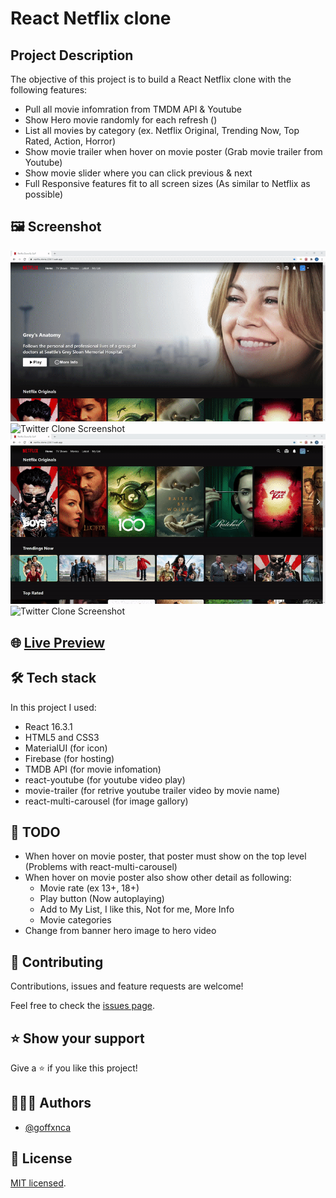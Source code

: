 # React Netflix clone

## Project Description

The objective of this project is to build a React Netflix clone with the following features:

- Pull all movie infomration from TMDM API & Youtube
- Show Hero movie randomly for each refresh ()
- List all movies by category (ex. Netflix Original, Trending Now, Top Rated, Action, Horror)
- Show movie trailer when hover on movie poster (Grab movie trailer from Youtube)
- Show movie slider where you can click previous & next
- Full Responsive features fit to all screen sizes (As similar to Netflix as possible)

## 🖼️ Screenshot

![Twitter Clone Screenshot](./docs/netflix-clone-gif1.gif)
![Twitter Clone Screenshot](./docs/netflix-clone-gif2.gif)
![Twitter Clone Screenshot](./docs/netflix-clone-gif3.gif)
![Twitter Clone Screenshot](./docs/netflix-clone-gif4.gif)

## 🌐 [Live Preview](https://netflix-clone-22611.web.app//)

## 🛠️ Tech stack

In this project I used:

- React 16.3.1
- HTML5 and CSS3
- MaterialUI (for icon)
- Firebase (for hosting)
- TMDB API (for movie infomation)
- react-youtube (for youtube video play)
- movie-trailer (for retrive youtube trailer video by movie name)
- react-multi-carousel (for image gallory)

## 🧾 TODO

- When hover on movie poster, that poster must show on the top level (Problems with react-multi-carousel)
- When hover on movie poster also show other detail as following:
  - Movie rate (ex 13+, 18+)
  - Play button (Now autoplaying)
  - Add to My List, I like this, Not for me, More Info
  - Movie categories
- Change from banner hero image to hero video

## 🤝 Contributing

Contributions, issues and feature requests are welcome!

Feel free to check the [issues page](../../issues).

## ⭐️ Show your support

Give a ⭐️ if you like this project!

## 👨🏽‍💻 Authors

- [@goffxnca](https://github.com/goffxnca/)

## 📝 License

[MIT licensed](./LICENSE).
